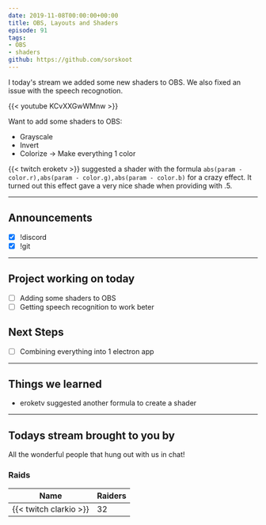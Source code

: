 ```yaml
---
date: 2019-11-08T00:00:00+00:00
title: OBS, Layouts and Shaders
episode: 91
tags:
- OBS
- shaders
github: https://github.com/sorskoot
---
```


I today's stream we added some new shaders to OBS. We also fixed an issue with the speech recognotion. 

{{< youtube KCvXXGwWMnw >}}

<!--more-->

Want to add some shaders to OBS:

- Grayscale
- Invert
- Colorize -> Make everything 1 color

{{< twitch eroketv >}} suggested a shader with the formula `abs(param - color.r),abs(param - color.g),abs(param - color.b)` for a crazy effect. It turned out this effect gave a very nice shade when providing with .5.

---

## Announcements

- [x] !discord
- [x] !git

---

## Project working on today

- [ ] Adding some shaders to OBS
- [ ] Getting speech recognition to work beter

## Next Steps

- [ ] Combining everything into 1 electron app

---

## Things we learned

- eroketv suggested another formula to create a shader

---

## Todays stream brought to you by

All the wonderful people that hung out with us in chat!

### Raids

| Name | Raiders |
| --- | --- |
| {{< twitch clarkio >}} | 32 |
